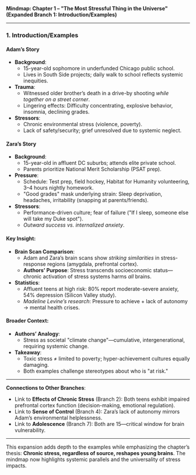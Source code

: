
**Mindmap: Chapter 1 – "The Most Stressful Thing in the Universe" (Expanded Branch 1: Introduction/Examples)**

---

### **1. Introduction/Examples**

#### **Adam’s Story**

- **Background**:
    - 15-year-old sophomore in underfunded Chicago public school.
    - Lives in South Side projects; daily walk to school reflects systemic inequities.
- **Trauma**:
    - Witnessed older brother’s death in a drive-by shooting _while together on a street corner_.
    - Lingering effects: Difficulty concentrating, explosive behavior, insomnia, declining grades.
- **Stressors**:
    - Chronic environmental stress (violence, poverty).
    - Lack of safety/security; grief unresolved due to systemic neglect.

#### **Zara’s Story**

- **Background**:
    - 15-year-old in affluent DC suburbs; attends elite private school.
    - Parents prioritize National Merit Scholarship (PSAT prep).
- **Pressure**:
    - Schedule: Test prep, field hockey, Habitat for Humanity volunteering, 3–4 hours nightly homework.
    - "Good grades" mask underlying strain: Sleep deprivation, headaches, irritability (snapping at parents/friends).
- **Stressors**:
    - Performance-driven culture; fear of failure ("If I sleep, someone else will take my Duke spot").
    - _Outward success vs. internalized anxiety_.

#### **Key Insight**:

- **Brain Scan Comparison**:
    - Adam and Zara’s brain scans show _striking similarities_ in stress-response regions (amygdala, prefrontal cortex).
    - **Authors’ Purpose**: Stress transcends socioeconomic status—chronic activation of stress systems harms _all_ brains.
- **Statistics**:
    - Affluent teens at high risk: 80% report moderate-severe anxiety, 54% depression (Silicon Valley study).
    - _Madeline Levine’s research_: Pressure to achieve + lack of autonomy → mental health crises.

#### **Broader Context**:

- **Authors’ Analogy**:
    - Stress as societal "climate change"—cumulative, intergenerational, requiring systemic change.
- **Takeaway**:
    - Toxic stress ≠ limited to poverty; hyper-achievement cultures equally damaging.
    - Both examples challenge stereotypes about who is "at risk."

---

**Connections to Other Branches**:

- Link to **Effects of Chronic Stress** (Branch 2): Both teens exhibit impaired prefrontal cortex function (decision-making, emotional regulation).
- Link to **Sense of Control** (Branch 4): Zara’s lack of autonomy mirrors Adam’s environmental helplessness.
- Link to **Adolescence** (Branch 7): Both are 15—critical window for brain vulnerability.

---

This expansion adds depth to the examples while emphasizing the chapter’s thesis: **Chronic stress, regardless of source, reshapes young brains**. The mindmap now highlights systemic parallels and the universality of stress impacts.